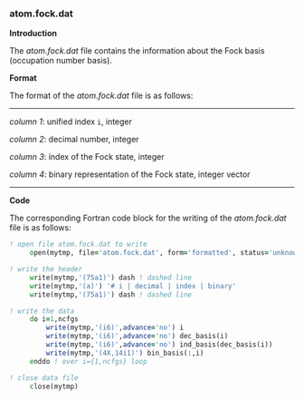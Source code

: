 ### atom.fock.dat

**Introduction**

The *atom.fock.dat* file contains the information about the Fock basis (occupation number basis).

**Format**

The format of the *atom.fock.dat* file is as follows:

---

*column 1*: unified index ``i``, integer

*column 2*: decimal number, integer

*column 3*: index of the Fock state, integer

*column 4*: binary representation of the Fock state, integer vector

---

**Code**

The corresponding Fortran code block for the writing of the *atom.fock.dat* file is as follows:

```fortran
! open file atom.fock.dat to write
     open(mytmp, file='atom.fock.dat', form='formatted', status='unknown')

! write the header
     write(mytmp,'(75a1)') dash ! dashed line
     write(mytmp,'(a)') '# i | decimal | index | binary'
     write(mytmp,'(75a1)') dash ! dashed line

! write the data
     do i=1,ncfgs
         write(mytmp,'(i6)',advance='no') i
         write(mytmp,'(i6)',advance='no') dec_basis(i)
         write(mytmp,'(i6)',advance='no') ind_basis(dec_basis(i))
         write(mytmp,'(4X,14i1)') bin_basis(:,i)
     enddo ! over i={1,ncfgs} loop

! close data file
     close(mytmp)
```